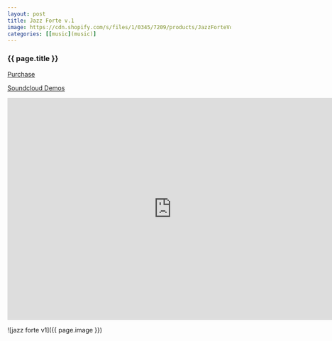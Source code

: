 ```yaml
---
layout: post
title: Jazz Forte v.1
image: https://cdn.shopify.com/s/files/1/0345/7209/products/JazzForteVol.1artwork_1024x1024.jpg?v=1645212407
categories: [[music](music)]
---
```


<h3>{{ page.title }}</h3>

[Purchase](https://www.msxaudio.com/collections/new-releases/products/jazz-forte-vol-1-piano-samples)

[Soundcloud Demos](https://soundcloud.com/msxiisound/harlem-in-the-rain?in=msxiisound/sets/jazz-forte-vol-1-select-samples-from-the-pack)

<iframe width="740" height="500" src="https://www.youtube.com/embed/Y48eU4tNGmU" frameborder="0" allow="accelerometer; autoplay; clipboard-write; encrypted-media; gyroscope; picture-in-picture" allowfullscreen></iframe>


![jazz forte v1]({{ page.image }})
